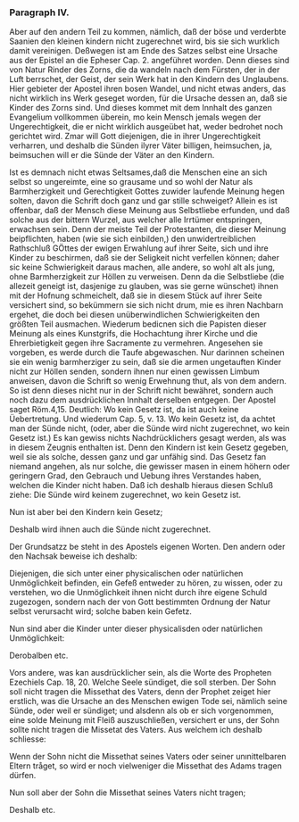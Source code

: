 <!-- Seite 156 --> 
<!-- content-0122.xml -->


### Paragraph IV. ###

Aber auf den andern Teil zu kommen, nämlich,
daß der böse und verderbte Saanien den kleinen
kindern nicht zugerechnet wird, bis sie sich
wurklich damit vereinigen. Deßwegen ist am Ende
des Satzes selbst eine Ursache aus der Epistel an die
Epheser Cap. 2. angeführet worden. Denn dieses sind
von Natur Rinder des Zorns, die da wandeln nach
dem Fürsten, der in der Luft berrschet, der Geist, der
sein Werk hat in den Kindern des Unglaubens. Hier
gebieter der Apostel ihren bosen Wandel, und nicht etwas
anders, das nicht wirklich ins Werk geseget worden,
für die Ursache dessen an, daß sie Kinder des Zorns
sind. Und dieses kommet mit dem Innhalt des ganzen
Evangelium vollkommen überein, mo kein Mensch jemals
wegen der Ungerechtigkeit, die er nicht wirklich ausgeübet
hat, weder bedrohet noch gerichtet wird. Zmar
will Gott diejenigen, die in ihrer Ungerechtigkeit verharren,
und deshalb die Sünden ilyrer Väter billigen,
heimsuchen, ja, beimsuchen will er die Sünde der Väter
an den Kindern.

Ist es demnach nicht etwas Seltsames,daß die Menschen
eine an sich selbst so ungereimte, eine so grausame
und so wohl der Natur als Barmherzigkeit und Gerechtigkeit
Gottes zuwider laufende Meinung hegen solten,
davon die Schrift doch ganz und gar stille schweiget?
Allein es ist offenbar, daß der Mensch diese Meinung
aus Selbstliebe erfunden, und daß solche aus der
bittern Wurzel, aus welcher alle Irrtümer entspringen,
erwachsen sein. Denn der meiste Teil der Protestanten,
die dieser Meinung beipflichten, haben (wie
sie sich einbilden,) den unwidertreiblichen Rathschluß
GÖttes der ewigen Erwahlung auf ihrer Seite, sich
und ihre Kinder zu beschirmen, daß sie der Seligkeit
nicht verfellen können; daher sic keine Schwierigkeit
daraus machen, alle andere, so wohl alt als jung, ohne<!-- Seite 157 --> 
Barmherzigkeit zur Höllen zu verweisen. Denn da die 
Selbstliebe (die allezeit geneigt ist, dasjenige zu glauben,
was sie gerne wünschet) ihnen mit der Hofnung 
schmeichelt, daß sie in diesem Stück auf ihrer Seite versichert
sind, so bekümmern sie sich nicht drum, mie es ihren
Nachbarn ergehet, die doch bei diesen unüberwindlichen
Schwierigkeiten den größten Teil ausmachen. 
Wiederum bedicnen sich die Papisten dieser Meinung 
als eines Kunstgrifs, die Hochachtung ihrer Kirche und 
die Ehrerbietigkeit gegen ihre Sacramente zu vermehren.
Angesehen sie vorgeben, es werde durch die Taufe 
abgewaschen. Nur darinnen scheinen sie ein wenig 
barmherziger zu sein, daß sie die armen ungetauften 
Kinder nicht zur Höllen senden, sondern ihnen nur einen 
gewissen Limbum anweisen, davon die Schrift so 
wenig Erwehnung thut, als von dem andern. So ist 
denn dieses nicht nur in der Schrift nicht bewähret, sondern
auch noch dazu dem ausdrücklichen Innhalt derselben
entgegen. Der Apostel saget Röm.4,15. Deutlich:
Wo kein Gesetz ist, da ist auch keine Üebertretung.
Und wiederum Cap. 5, v. 13. Wo kein 
Gesetz ist, da achtet man der Sünde nicht, (oder,
aber die Sünde wird nicht zugerechnet, wo kein 
Gesetz ist.) Es kan gewiss nichts Nachdrücklichers gesagt
werden, als was in diesem Zeugnis enthalten ist.
Denn den Kindern ist kein Gesetz gegeben, weil sie als 
solche, dessen ganz und gar unfähig sind. Das Gesetz 
fan niemand angehen, als nur solche, die gewisser masen 
in einem höhern oder geringern Grad, den Gebrauch und 
Uebung ihres Verstandes haben, welchen die Kinder 
nicht haben. Daß ich deshalb hieraus diesen Schluß ziehe:
Die Sünde wird keinem zugerechnet, wo kein 
Gesetz ist. 

Nun ist aber bei den Kindern kein Gesetz;

Deshalb
 wird ihnen auch die Sünde nicht zugerechnet.<!-- Seite 158 --> 

Der Grundsatzz be steht in des Apostels eigenen
Worten. Den andern oder den Nachsak beweise ich
deshalb:

Diejenigen, die sich unter einer physicalischen oder
natürlichen Unmöglichkeit befinden, ein Gefeß entweder
zu hören, zu wissen, oder zu verstehen, wo die Unmöglichkeit
ihnen nicht durch ihre eigene Schuld zugezogen,
sondern nach der von Gott bestimmten Ordnung der
Natur selbst verursacht wird; solche baben kein Gefetz.

Nun sind aber die Kinder unter dieser physicalisden
oder natürlichen Unmöglichkeit:

Derobalben etc.

Vors andere, was kan ausdrücklicher sein, als die
Worte des Propheten Ezechiels Cap. 18, 20. Welche
Seele sündiget, die soll sterben. Der Sohn
soll nicht tragen die Missethat des Vaters, denn
der Prophet zeiget hier erstlich, was die Ursache an des
Menschen ewigen Tode sei, nämlich seine Sünde, oder
weil er sündiget; und alsdenn als ob er sich vorgenommen,
eine solde Meinung mit Fleiß auszuschließen,
versichert er uns, der Sohn sollte nicht tragen die Missetat
des Vaters. Aus welchem ich deshalb schliesse:

Wenn der Sohn nicht die Missethat seines Vaters
oder seiner unınittelbaren Eltern tråget, so wird er noch
vielweniger die Missethat des Adams tragen dürfen.

Nun soll aber der Sohn die Missethat seines Vaters
nicht tragen;

Deshalb
 etc. 
